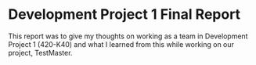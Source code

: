 # Development Project 1 Final Report
This report was to give my thoughts on working as a team in Development Project 1 (420-K40) and what I learned from this while working on our project, TestMaster.
